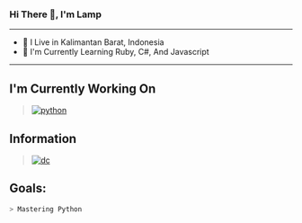 ### Hi There 👋, I'm Lamp
***
- 🌱 I Live in Kalimantan Barat, Indonesia
- 🔭 I'm Currently Learning Ruby, C#, And Javascript
***
## I'm Currently Working On
> [![python](https://img.shields.io/badge/Python-3776AB?style=for-the-badge&logo=python&logoColor=black)](https://www.python.org/) 

## Information
> [![dc](https://img.shields.io/badge/Discord-7289DA?style=for-the-badge&logo=discord&logoColor=white)](https://discordapp.com/users/868038353692557322/)


## Goals:
```bash
> Mastering Python 
```
